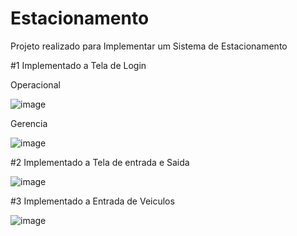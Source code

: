 # Estacionamento
Projeto realizado para Implementar um Sistema de Estacionamento

#1 Implementado a Tela de Login

Operacional 

![image](https://github.com/zyphyxx/Estacionamento/assets/127572883/e62842db-3313-4ff2-b1db-7ff161d07179)

Gerencia 

![image](https://github.com/zyphyxx/Estacionamento/assets/127572883/75b2a851-d43d-4702-bd29-7d1f42c49be8)



#2 Implementado a Tela de entrada e Saida

![image](https://github.com/zyphyxx/Estacionamento/assets/127572883/d84c61c7-2026-4e0e-984a-c7aa89ae05c3)

#3 Implementado a Entrada de Veiculos

![image](https://github.com/zyphyxx/Estacionamento/assets/127572883/977ac5a3-f9fc-4eac-9bdd-4bdaf2d16acf)





